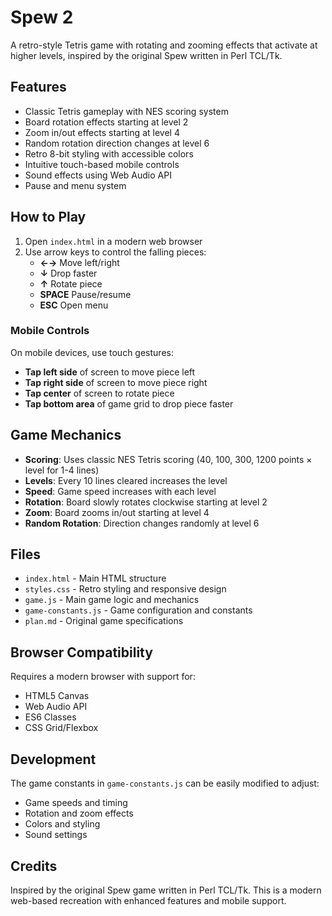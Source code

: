 # Spew 2

A retro-style Tetris game with rotating and zooming effects that activate at higher levels, inspired by the original Spew written in Perl TCL/Tk.

## Features

- Classic Tetris gameplay with NES scoring system
- Board rotation effects starting at level 2
- Zoom in/out effects starting at level 4
- Random rotation direction changes at level 6
- Retro 8-bit styling with accessible colors
- Intuitive touch-based mobile controls
- Sound effects using Web Audio API
- Pause and menu system

## How to Play

1. Open `index.html` in a modern web browser
2. Use arrow keys to control the falling pieces:
   - **←→** Move left/right
   - **↓** Drop faster
   - **↑** Rotate piece
   - **SPACE** Pause/resume
   - **ESC** Open menu

### Mobile Controls

On mobile devices, use touch gestures:
- **Tap left side** of screen to move piece left
- **Tap right side** of screen to move piece right  
- **Tap center** of screen to rotate piece
- **Tap bottom area** of game grid to drop piece faster

## Game Mechanics

- **Scoring**: Uses classic NES Tetris scoring (40, 100, 300, 1200 points × level for 1-4 lines)
- **Levels**: Every 10 lines cleared increases the level
- **Speed**: Game speed increases with each level
- **Rotation**: Board slowly rotates clockwise starting at level 2
- **Zoom**: Board zooms in/out starting at level 4
- **Random Rotation**: Direction changes randomly at level 6

## Files

- `index.html` - Main HTML structure
- `styles.css` - Retro styling and responsive design
- `game.js` - Main game logic and mechanics
- `game-constants.js` - Game configuration and constants
- `plan.md` - Original game specifications

## Browser Compatibility

Requires a modern browser with support for:
- HTML5 Canvas
- Web Audio API
- ES6 Classes
- CSS Grid/Flexbox

## Development

The game constants in `game-constants.js` can be easily modified to adjust:
- Game speeds and timing
- Rotation and zoom effects
- Colors and styling
- Sound settings

## Credits

Inspired by the original Spew game written in Perl TCL/Tk. This is a modern web-based recreation with enhanced features and mobile support. 